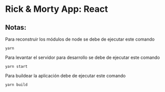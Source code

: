 # Rick & Morty App: React

## Notas:

Para reconstruir los módulos de node se debe de ejecutar este comando

```
yarn
```

Para levantar el servidor para desarrollo se debe de ejecutar este comando

```
yarn start
```

Para buildear la aplicación debe de ejecutar este comando

```
yarn build
```
